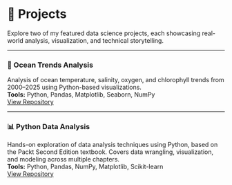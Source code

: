 # 💼 Projects

Explore two of my featured data science projects, each showcasing real-world analysis, visualization, and technical storytelling.

---

### 🌊 Ocean Trends Analysis  
Analysis of ocean temperature, salinity, oxygen, and chlorophyll trends from 2000–2025 using Python-based visualizations.  
**Tools:** Python, Pandas, Matplotlib, Seaborn, NumPy  
[View Repository](https://github.com/lhansen77/Ocean-trends-analysis)

---

### 📊 Python Data Analysis  
Hands-on exploration of data analysis techniques using Python, based on the Packt Second Edition textbook. Covers data wrangling, visualization, and modeling across multiple chapters.  
**Tools:** Python, Pandas, NumPy, Matplotlib, Scikit-learn  
[View Repository](https://github.com/lhansen77/PythonDataAnalysisLisa)
